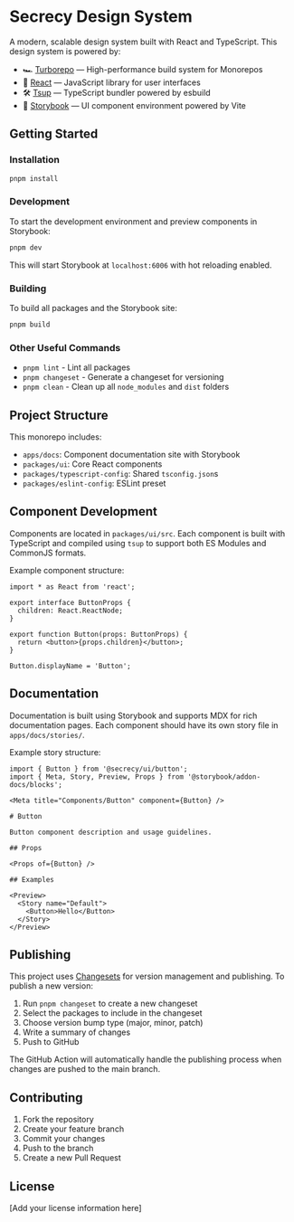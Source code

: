 # Secrecy Design System

A modern, scalable design system built with React and TypeScript. This design system is powered by:

- 🏎 [Turborepo](https://turbo.build/repo) — High-performance build system for Monorepos
- 🚀 [React](https://reactjs.org/) — JavaScript library for user interfaces
- 🛠 [Tsup](https://github.com/egoist/tsup) — TypeScript bundler powered by esbuild
- 📖 [Storybook](https://storybook.js.org/) — UI component environment powered by Vite

## Getting Started

### Installation

```sh
pnpm install
```

### Development

To start the development environment and preview components in Storybook:

```sh
pnpm dev
```

This will start Storybook at `localhost:6006` with hot reloading enabled.

### Building

To build all packages and the Storybook site:

```sh
pnpm build
```

### Other Useful Commands

- `pnpm lint` - Lint all packages
- `pnpm changeset` - Generate a changeset for versioning
- `pnpm clean` - Clean up all `node_modules` and `dist` folders

## Project Structure

This monorepo includes:

- `apps/docs`: Component documentation site with Storybook
- `packages/ui`: Core React components
- `packages/typescript-config`: Shared `tsconfig.json`s
- `packages/eslint-config`: ESLint preset

## Component Development

Components are located in `packages/ui/src`. Each component is built with TypeScript and compiled using `tsup` to support both ES Modules and CommonJS formats.

Example component structure:

```tsx:packages/ui/src/Button.tsx
import * as React from 'react';

export interface ButtonProps {
  children: React.ReactNode;
}

export function Button(props: ButtonProps) {
  return <button>{props.children}</button>;
}

Button.displayName = 'Button';
```

## Documentation

Documentation is built using Storybook and supports MDX for rich documentation pages. Each component should have its own story file in `apps/docs/stories/`.

Example story structure:

```js:apps/docs/stories/button.stories.mdx
import { Button } from '@secrecy/ui/button';
import { Meta, Story, Preview, Props } from '@storybook/addon-docs/blocks';

<Meta title="Components/Button" component={Button} />

# Button

Button component description and usage guidelines.

## Props

<Props of={Button} />

## Examples

<Preview>
  <Story name="Default">
    <Button>Hello</Button>
  </Story>
</Preview>
```

## Publishing

This project uses [Changesets](https://github.com/changesets/changesets) for version management and publishing. To publish a new version:

1. Run `pnpm changeset` to create a new changeset
2. Select the packages to include in the changeset
3. Choose version bump type (major, minor, patch)
4. Write a summary of changes
5. Push to GitHub

The GitHub Action will automatically handle the publishing process when changes are pushed to the main branch.

## Contributing

1. Fork the repository
2. Create your feature branch
3. Commit your changes
4. Push to the branch
5. Create a new Pull Request

## License

[Add your license information here]
